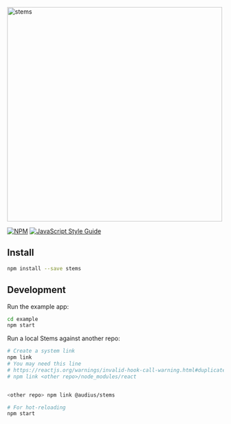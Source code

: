 <img src="https://user-images.githubusercontent.com/2731362/64272626-9c3b8800-cef4-11e9-973e-0e38a666ec46.png" alt="stems" width="500">

> 

[![NPM](https://img.shields.io/npm/v/stems.svg)](https://www.npmjs.com/package/stems) [![JavaScript Style Guide](https://img.shields.io/badge/code_style-standard-brightgreen.svg)](https://standardjs.com)

## Install

```bash
npm install --save stems
```

## Development

Run the example app:

```bash
cd example
npm start
```

Run a local Stems against another repo:

```bash 
# Create a system link
npm link
# You may need this line
# https://reactjs.org/warnings/invalid-hook-call-warning.html#duplicate-react
# npm link <other repo>/node_modules/react


<other repo> npm link @audius/stems

# For hot-reloading
npm start
```